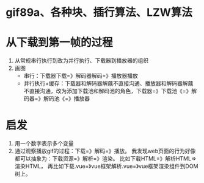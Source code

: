 # gif89a、各种块、插行算法、LZW算法
# 从下载到第一帧的过程
1. 从常规串行执行到改为并行执行、下载器到播放器的组织
2. 画图
   - 串行：下载器下载=》解码器解码=》播放器播放
   - 并行执行+缓存：下载器和解码器解藕不直接沟通、播放器和解码器解藕不直接沟通，改为添加下载池和解码池的角色，下载器=》下载池《=》解码器=》解码池《=》播放器
# 启发
1. 用一个数字表示多个变量
2. 通过观察播放gif的过程：下载=》解码=》播放。
我发现web页面的行为好像都可以抽象为：下载资源=》解析=》渲染。
比如下载HTML=》解析HTML=>渲染HTML，
再比如下载.vue=》vue框架解析.vue=》vue框架渲染组件到DOM树上。
